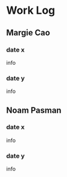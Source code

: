 # Work Log

## Margie Cao

### date x

info

### date y

info


## Noam Pasman

### date x

info

### date y

info
